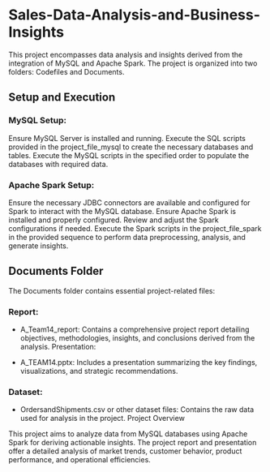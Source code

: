 # Sales-Data-Analysis-and-Business-Insights
This project encompasses data analysis and insights derived from the integration of MySQL and Apache Spark. The project is organized into two folders: Codefiles and Documents.

## Setup and Execution
### MySQL Setup:

Ensure MySQL Server is installed and running.
Execute the SQL scripts provided in the project_file_mysql to create the necessary databases and tables.
Execute the MySQL scripts in the specified order to populate the databases with required data.

### Apache Spark Setup:
Ensure the necessary JDBC connectors are available and configured for Spark to interact with the MySQL database.
Ensure Apache Spark is installed and properly configured.
Review and adjust the Spark configurations if needed.
Execute the Spark scripts in the project_file_spark in the provided sequence to perform data preprocessing, analysis, and generate insights.

## Documents Folder
The Documents folder contains essential project-related files:

### Report:

- A_Team14_report: Contains a comprehensive project report detailing objectives, methodologies, insights, and conclusions derived from the analysis.
Presentation:

- A_TEAM14.pptx: Includes a presentation summarizing the key findings, visualizations, and strategic recommendations.

### Dataset:
- OrdersandShipments.csv or other dataset files: Contains the raw data used for analysis in the project.
Project Overview

This project aims to analyze data from MySQL databases using Apache Spark for deriving actionable insights. The project report and presentation offer a detailed analysis of market trends, customer behavior, product performance, and operational efficiencies.
